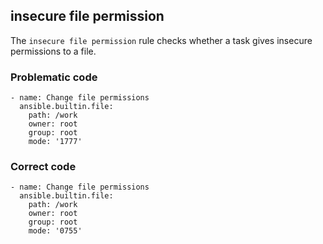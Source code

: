 ## insecure file permission
The `insecure file permission` rule checks whether a task gives insecure permissions to a file.

### Problematic code

```
- name: Change file permissions
  ansible.builtin.file:
    path: /work
    owner: root
    group: root
    mode: '1777'
```
### Correct code

```
- name: Change file permissions
  ansible.builtin.file:
    path: /work
    owner: root
    group: root
    mode: '0755'
```